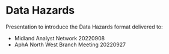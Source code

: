 # Data Hazards

Presentation to introduce the Data Hazards format delivered to:

* Midland Analyst Network 20220908
* AphA North West Branch Meeting 20220927
